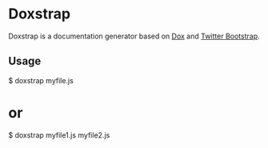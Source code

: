 Doxstrap
========

Doxstrap is a documentation generator based on [Dox](https://github.com/visionmedia/dox) and [Twitter Bootstrap](http://twitter.github.com/bootstrap/).

Usage
---

  $ doxstrap myfile.js

  # or

  $ doxstrap myfile1.js myfile2.js
